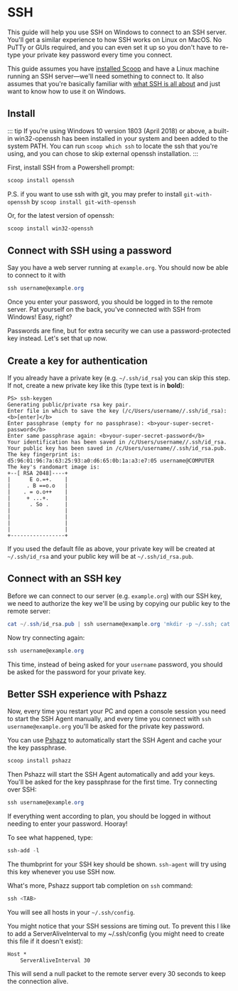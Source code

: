 # SSH

This guide will help you use SSH on Windows to connect to an SSH server. You'll get a similar experience to how SSH works on Linux on MacOS. No PuTTy or GUIs required, and you can even set it up so you don't have to re-type your private key password every time you connect.

This guide assumes you have [installed Scoop](../getting-started/Quick-Start.md) and have a Linux machine running an SSH server—we'll need something to connect to. It also assumes that you're basically familiar with [what SSH is all about](http://en.wikipedia.org/wiki/Secure_Shell) and just want to know how to use it on Windows.

## Install

::: tip
If you're using Windows 10 version 1803 (April 2018) or above, a built-in win32-openssh has been installed in your system and been added to the system PATH. You can run `scoop which ssh` to locate the ssh that you're using, and you can chose to skip external openssh installation.
:::

First, install SSH from a Powershell prompt:

```powershell
scoop install openssh
```

P.S. if you want to use ssh with git, you may prefer to install `git-with-openssh` by `scoop install git-with-openssh`

Or, for the latest version of openssh:

```powershell
scoop install win32-openssh
```

## Connect with SSH using a password

Say you have a web server running at `example.org`. You should now be able to connect to it with

```powershell
ssh username@example.org
```

Once you enter your password, you should be logged in to the remote server. Pat yourself on the back, you've connected with SSH from Windows! Easy, right?

Passwords are fine, but for extra security we can use a password-protected key instead. Let's set that up now.

## Create a key for authentication

If you already have a private key (e.g. `~/.ssh/id_rsa`) you can skip this step. If not, create a new private key like this (type text is in **bold**):

```
PS> ssh-keygen
Generating public/private rsa key pair.
Enter file in which to save the key (/c/Users/username//.ssh/id_rsa): <b>[enter]</b>
Enter passphrase (empty for no passphrase): <b>your-super-secret-password</b>
Enter same passphrase again: <b>your-super-secret-password</b>
Your identification has been saved in /c/Users/username//.ssh/id_rsa.
Your public key has been saved in /c/Users/username//.ssh/id_rsa.pub.
The key fingerprint is:
d5:96:01:96:7a:63:25:93:a0:d6:65:0b:1a:a3:e7:05 username@COMPUTER
The key's randomart image is:
+--[ RSA 2048]----+
|      E o.=+.    |
|     . B ==o.o   |
|    . = o.o++    |
|     + ...+.     |
|      . So .     |
|                 |
|                 |
|                 |
|                 |
+-----------------+
```

If you used the default file as above, your private key will be created at `~/.ssh/id_rsa` and your public key will be at `~/.ssh/id_rsa.pub`.

## Connect with an SSH key

Before we can connect to our server (e.g. `example.org`) with our SSH key, we need to authorize the key we'll be using by copying our public key to the remote server:

```powershell
cat ~/.ssh/id_rsa.pub | ssh username@example.org 'mkdir -p ~/.ssh; cat >> ~/.ssh/authorized_keys'
```

Now try connecting again:

```powershell
ssh username@example.org
```

This time, instead of being asked for your `username` password, you should be asked for the password for your private key.

## Better SSH experience with Pshazz

Now, every time you restart your PC and open a console session you need to start the SSH Agent manually, and every time you connect with `ssh username@example.org` you'll be asked for the private key password.

You can use [Pshazz](https://github.com/lukesampson/pshazz) to automatically start the SSH Agent and cache your the key passphrase.

```powershell
scoop install pshazz
```

Then Pshazz will start the SSH Agent automatically and add your keys. You'll be asked for the key passphrase for the first time. Try connecting over SSH:

```powershell
ssh username@example.org
```

If everything went according to plan, you should be logged in without needing to enter your password. Hooray!

To see what happened, type:

```powershell
ssh-add -l
```

The thumbprint for your SSH key should be shown. `ssh-agent` will try using this key whenever you use SSH now.

What's more, Pshazz support tab completion on `ssh` command:

```powershell
ssh <TAB>
```

You will see all hosts in your `~/.ssh/config`.

You might notice that your SSH sessions are timing out. To prevent this I like to add a ServerAliveInterval to my ~/.ssh/config (you might need to create this file if it doesn't exist):

```
Host *
    ServerAliveInterval 30
```

This will send a null packet to the remote server every 30 seconds to keep the connection alive.
